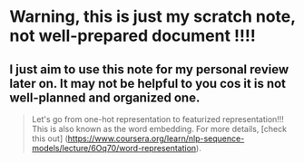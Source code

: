 # Warning, this is just my scratch note, not well-prepared document !!!!

## I just aim to use this note for my personal review later on. It may not be helpful to you cos it is not well-planned and organized one.

> Let's go from one-hot representation to featurized representation!!! This is also known as the word embedding. For more details, [check this out] (https://www.coursera.org/learn/nlp-sequence-models/lecture/6Oq70/word-representation).

